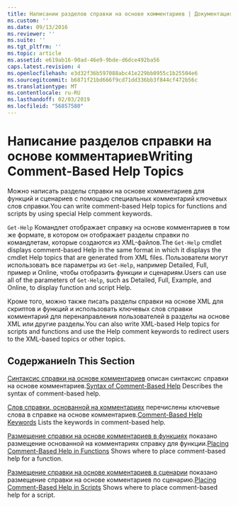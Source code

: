 ```yaml
---
title: Написании разделов справки на основе комментариев | Документация Майкрософт
ms.custom: ''
ms.date: 09/13/2016
ms.reviewer: ''
ms.suite: ''
ms.tgt_pltfrm: ''
ms.topic: article
ms.assetid: e619ab16-90ad-46e9-9bde-d6dce492ba56
caps.latest.revision: 4
ms.openlocfilehash: e3d32f36b597088abc41e229bb0955c1b25504e6
ms.sourcegitcommit: b6871f21bd666f9cd71dd336bb3f844cf472b56c
ms.translationtype: MT
ms.contentlocale: ru-RU
ms.lasthandoff: 02/03/2019
ms.locfileid: "56857580"
---
```

# <a name="writing-comment-based-help-topics"></a><span data-ttu-id="7fd8d-102">Написание разделов справки на основе комментариев</span><span class="sxs-lookup"><span data-stu-id="7fd8d-102">Writing Comment-Based Help Topics</span></span>

<span data-ttu-id="7fd8d-103">Можно написать разделы справки на основе комментариев для функций и сценариев с помощью специальных комментарий ключевых слов справки.</span><span class="sxs-lookup"><span data-stu-id="7fd8d-103">You can write comment-based Help topics for functions and scripts by using special Help comment keywords.</span></span>

 <span data-ttu-id="7fd8d-104">`Get-Help` Командлет отображает справку на основе комментариев в том же формате, в котором он отображает разделы справки по командлетам, которые создаются из XML-файлов.</span><span class="sxs-lookup"><span data-stu-id="7fd8d-104">The `Get-Help` cmdlet displays comment-based Help in the same format in which it displays the cmdlet Help topics that are generated from XML files.</span></span> <span data-ttu-id="7fd8d-105">Пользователи могут использовать все параметры из `Get-Help`, например Detailed, Full, пример и Online, чтобы отобразить функции и сценариям.</span><span class="sxs-lookup"><span data-stu-id="7fd8d-105">Users can use all of the parameters of `Get-Help`, such as Detailed, Full, Example, and Online, to display function and script Help.</span></span>

 <span data-ttu-id="7fd8d-106">Кроме того, можно также писать разделы справки на основе XML для скриптов и функций и использовать ключевых слов справки комментарий для перенаправления пользователей в разделы на основе XML или другие разделы.</span><span class="sxs-lookup"><span data-stu-id="7fd8d-106">You can also write XML-based Help topics for scripts and functions and use the Help comment keywords to redirect users to the XML-based topics or other topics.</span></span>

## <a name="in-this-section"></a><span data-ttu-id="7fd8d-107">Содержание</span><span class="sxs-lookup"><span data-stu-id="7fd8d-107">In This Section</span></span>

 <span data-ttu-id="7fd8d-108">[Синтаксис справки на основе комментариев](./syntax-of-comment-based-help.md) описан синтаксис справки на основе комментариев.</span><span class="sxs-lookup"><span data-stu-id="7fd8d-108">[Syntax of Comment-Based Help](./syntax-of-comment-based-help.md) Describes the syntax of comment-based help.</span></span>

 <span data-ttu-id="7fd8d-109">[Слов справки, основанной на комментариях](./comment-based-help-keywords.md) перечислены ключевые слова в справке на основе комментариев.</span><span class="sxs-lookup"><span data-stu-id="7fd8d-109">[Comment-Based Help Keywords](./comment-based-help-keywords.md) Lists the keywords in comment-based help.</span></span>

 <span data-ttu-id="7fd8d-110">[Размещение справки на основе комментариев в функциях](./placing-comment-based-help-in-functions.md) показано размещение основанной на комментариях справку для функции.</span><span class="sxs-lookup"><span data-stu-id="7fd8d-110">[Placing Comment-Based Help in Functions](./placing-comment-based-help-in-functions.md) Shows where to place comment-based help for a function.</span></span>

 <span data-ttu-id="7fd8d-111">[Размещение справки на основе комментариев в сценарии](./placing-comment-based-help-in-scripts.md) показано размещение справки на основе комментариев по сценарию.</span><span class="sxs-lookup"><span data-stu-id="7fd8d-111">[Placing Comment-Based Help in Scripts](./placing-comment-based-help-in-scripts.md) Shows where to place comment-based help for a script.</span></span>